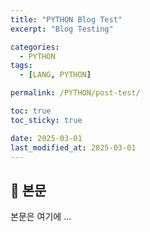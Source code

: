 ```yaml
---
title: "PYTHON Blog Test"
excerpt: "Blog Testing"

categories:
  - PYTHON
tags:
  - [LANG, PYTHON]

permalink: /PYTHON/post-test/

toc: true
toc_sticky: true

date: 2025-03-01
last_modified_at: 2025-03-01
---
```


## 🦥 본문

본문은 여기에 ...

